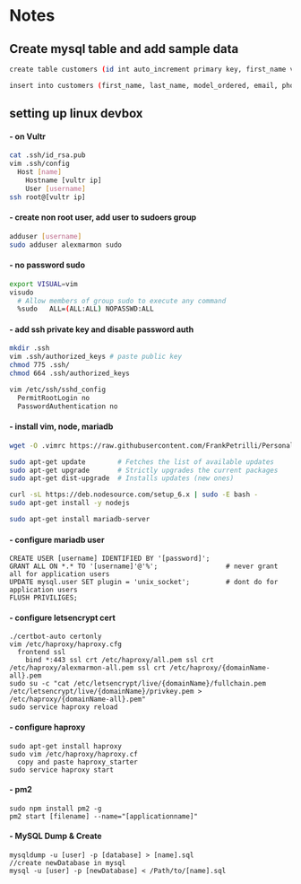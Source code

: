 # Notes

## Create mysql table and add sample data
```sh
create table customers (id int auto_increment primary key, first_name varchar(20), last_name varchar(20), model_ordered int, email varchar(255), phone varchar(25));
```
```sh
insert into customers (first_name, last_name, model_ordered, email, phone) values ('Chandler', 'Bing', 1, 'name@email.com', '1112223333'), ('Monica', 'Geller', 2, 'name@email.com', '4445556666');
```

## setting up linux devbox

#### - on Vultr
```sh
cat .ssh/id_rsa.pub
vim .ssh/config
  Host [name]
    Hostname [vultr ip]
    User [username]
ssh root@[vultr ip]
```
#### - create non root user, add user to sudoers group
```sh
adduser [username]
sudo adduser alexmarmon sudo
```

#### - no password sudo

```sh
export VISUAL=vim
visudo
  # Allow members of group sudo to execute any command
  %sudo   ALL=(ALL:ALL) NOPASSWD:ALL
```

#### - add ssh private key and disable password auth
```sh
mkdir .ssh
vim .ssh/authorized_keys # paste public key
chmod 775 .ssh/
chmod 664 .ssh/authorized_keys

vim /etc/ssh/sshd_config
  PermitRootLogin no
  PasswordAuthentication no
```

#### - install vim, node, mariadb
```sh
wget -O .vimrc https://raw.githubusercontent.com/FrankPetrilli/PersonalProjects/master/other/vim/vimrc

sudo apt-get update        # Fetches the list of available updates
sudo apt-get upgrade       # Strictly upgrades the current packages
sudo apt-get dist-upgrade  # Installs updates (new ones)

curl -sL https://deb.nodesource.com/setup_6.x | sudo -E bash -
sudo apt-get install -y nodejs

sudo apt-get install mariadb-server
```

#### - configure mariadb user
```
CREATE USER [username] IDENTIFIED BY '[password]';
GRANT ALL ON *.* TO '[username]'@'%';                 # never grant all for application users
UPDATE mysql.user SET plugin = 'unix_socket';         # dont do for application users
FLUSH PRIVILIGES;
```

#### - configure letsencrypt cert
```
./certbot-auto certonly
vim /etc/haproxy/haproxy.cfg 
  frontend ssl
    bind *:443 ssl crt /etc/haproxy/all.pem ssl crt /etc/haproxy/alexmarmon-all.pem ssl crt /etc/haproxy/{domainName-all}.pem
sudo su -c "cat /etc/letsencrypt/live/{domainName}/fullchain.pem /etc/letsencrypt/live/{domainName}/privkey.pem > /etc/haproxy/{domainName-all}.pem" 
sudo service haproxy reload
```


#### - configure haproxy
```
sudo apt-get install haproxy
sudo vim /etc/haproxy/haproxy.cf
  copy and paste haproxy_starter
sudo service haproxy start
```

#### - pm2
```
sudo npm install pm2 -g
pm2 start [filename] --name="[applicationname]"
```

#### - MySQL Dump & Create
```
mysqldump -u [user] -p [database] > [name].sql
//create newDatabase in mysql
mysql -u [user] -p [newDatabase] < /Path/to/[name].sql
```


